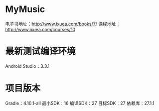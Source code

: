 # MyMusic

电子书地址：http://www.ixuea.com/books/7/
课程地址：http://www.ixuea.com/courses/10

# 最新测试编译环境

Android Studio：3.3.1

# 项目版本

Gradle：4.10.1-all
最小SDK：16
编译SDK：27
目标SDK：27
依赖库：27.1.1